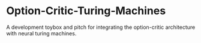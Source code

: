 # Option-Critic-Turing-Machines
A development toybox and pitch for integrating the option-critic architecture with neural turing machines.

